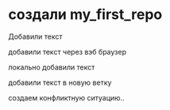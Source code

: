 # создали my_first_repo

Добавили текст

добавили текст через вэб браузер

локально добавили текст

добавили текст в новую ветку

создаем конфликтную ситуацию..
